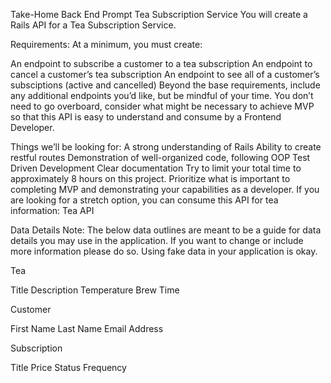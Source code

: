Take-Home Back End Prompt
Tea Subscription Service
You will create a Rails API for a Tea Subscription Service.

Requirements:
At a minimum, you must create:

An endpoint to subscribe a customer to a tea subscription
An endpoint to cancel a customer’s tea subscription
An endpoint to see all of a customer’s subsciptions (active and cancelled)
Beyond the base requirements, include any additional endpoints you’d like, but be mindful of your time. You don’t need to go overboard, consider what might be necessary to achieve MVP so that this API is easy to understand and consume by a Frontend Developer.

Things we’ll be looking for:
A strong understanding of Rails
Ability to create restful routes
Demonstration of well-organized code, following OOP
Test Driven Development
Clear documentation
Try to limit your total time to approximately 8 hours on this project. Prioritize what is important to completing MVP and demonstrating your capabilities as a developer. If you are looking for a stretch option, you can consume this API for tea information: Tea API

Data Details
Note: The below data outlines are meant to be a guide for data details you may use in the application. If you want to change or include more information please do so. Using fake data in your application is okay.

Tea

Title
Description
Temperature
Brew Time

Customer

First Name
Last Name
Email
Address

Subscription

Title
Price
Status
Frequency
